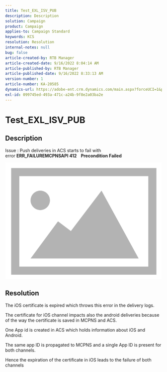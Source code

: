 ```yaml
---
title: Test_EXL_ISV_PUB
description: Description
solution: Campaign
product: Campaign
applies-to: Campaign Standard
keywords: KCS
resolution: Resolution
internal-notes: null
bug: false
article-created-by: RTB Manager
article-created-date: 9/16/2022 8:04:14 AM
article-published-by: RTB Manager
article-published-date: 9/16/2022 8:33:13 AM
version-number: 1
article-number: KA-20585
dynamics-url: https://adobe-ent.crm.dynamics.com/main.aspx?forceUCI=1&pagetype=entityrecord&etn=knowledgearticle&id=19aa6320-9635-ed11-9db1-000d3a5c1bcc
exl-id: 099745ed-493a-471c-a24b-9f8e2a03ba2e
---
```

# Test_EXL_ISV_PUB

## Description

 
Issue : Push deliveries in ACS starts to fail with error <b>ERR_FAILUREMCPNSAPI 412    Precondition Failed </b>
 
![](assets/___276b812e-9a35-ed11-9db1-000d3a5c1bcc___.png)
 

 

## Resolution


The iOS certificate is expired which throws this error in the delivery logs.

The certificate for iOS channel impacts also the android deliveries because of the way the certificate is saved in MCPNS and ACS.

One App id is created in ACS which holds information about iOS and Android.

The same app ID is propagated to MCPNS and a single App ID is present for both channels.

Hence the expiration of the certificate in iOS leads to the failure of both channels
